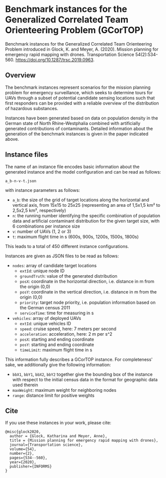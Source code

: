 # Benchmark instances for the Generalized Correlated Team Orienteering Problem (GCorTOP)

Benchmark instances for the Generalized Correlated Team Orienteering Problem introduced in Glock, K. and Meyer, A. (2020). Mission planning for emergency rapid mapping with drones. Transportation Science 54(2):534-560. https://doi.org/10.1287/trsc.2019.0963.

## Overview

The benchmark instances represent scenarios for the mission planning problem for emergency surveillance, which seeks to determine tours for UAVs through a subset of potential candidate sensing locations such that first responders can be provided with a reliable overview of the distribution of hazardous substances. 

Instances have been generated based on data on population density in the German state of North Rhine-Westphalia combined with artificially generated contributions of contaminants. Detailed information about the generation of the benchmark instances is given in the paper indicated above. 

## Instance files

The name of an instance file encodes basic information about the generated instance and the model configuration and can be read as follows:
    
    a_b-n-v-t.json

with instance parameters as follows:
- `a_b`: the size of the grid of target locations along the horizontal and vertical axis, from 15x15 to 25x25 (representing an area of 1,5x1,5 km² to 2,5x2,5 km², respectively)
- `n`: the running number identifying the specific combination of population data and artificial contaminant distribution for the given target size, with 6 combinations per instance size
- `v`: number of UAVs (1, 2 or 3)
- `t`: maximum flight time in s (600s, 900s, 1200s, 1500s, 1800s)
	
This leads to a total of 450 different instance configurations.

Instances are given as JSON files to be read as follows:
- `nodes`: array of candidate target locations
	- `extId`: unique node ID
	- `groundTruth`: value of the generated distribution
	- `posX`: coordinate in the horizontal direction, i.e. distance in m from the origin (0,0)
	- `posY`: coordinate in the vertical direction, i.e. distance in m from the origin (0,0)
	- `priority`: target node priority, i.e. population information based on the German census 2011 
	- `serviceTime`: time for measuring in s
- `vehicles`: array of deployed UAVs
	- `extId`: unique vehicles ID
	- `speed`: cruise speed, here: 7 meters per second
	- `acceleration`: acceleration, here: 2 m per s^2
	- `posX`: starting and ending coordinate
	- `posY`: starting and ending coordinate
	- `timeLimit`: maximum flight time in s

This information fully describes a GCorTOP instance. For completeness' sake, we additionally give the following information:
- `bbX1`, `bbY1`, `bbX2`, `bbY2` together give the bounding box of the instance with respect to the initial census data in the format for geographic data used therein
- `maxWeight`: maximum weight for neighboring nodes 
- `range`: distance limit for positive weights
		
## Cite

If you use these instances in your work, please cite:
	
	@misc{glock2020,
	  author = {Glock, Katharina and Meyer, Anne},
	  title = {Mission planning for emergency rapid mapping with drones},
	  journal={Transportation science},
	  volume={54},
	  number={2},
	  pages={534--560},
	  year={2020},
	  publisher={INFORMS}
	}
